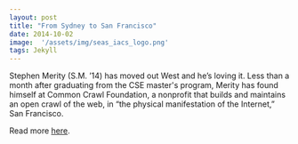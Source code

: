 ```yaml
---
layout: post
title: "From Sydney to San Francisco"
date: 2014-10-02
image:  '/assets/img/seas_iacs_logo.png'
tags: Jekyll
---
```


Stephen Merity (S.M. ’14) has moved out West and he’s loving it. Less than a month after graduating from the CSE master's program, Merity has found himself at Common Crawl Foundation, a nonprofit that builds and maintains an open crawl of the web, in “the physical manifestation of the Internet,” San Francisco.

Read more [here](https://iacs.seas.harvard.edu/news/cse-alumni-spotlight-stephen-merity).